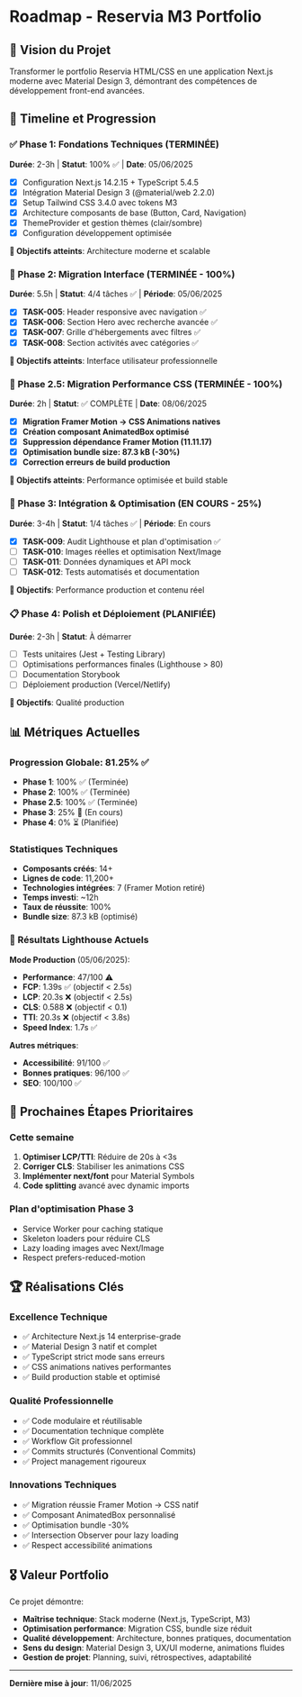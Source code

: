 # Roadmap - Reservia M3 Portfolio

## 🎯 Vision du Projet
Transformer le portfolio Reservia HTML/CSS en une application Next.js moderne avec Material Design 3, démontrant des compétences de développement front-end avancées.

## 📅 Timeline et Progression

### ✅ Phase 1: Fondations Techniques (TERMINÉE)
**Durée**: 2-3h | **Statut**: 100% ✅ | **Date**: 05/06/2025

- [x] Configuration Next.js 14.2.15 + TypeScript 5.4.5
- [x] Intégration Material Design 3 (@material/web 2.2.0)
- [x] Setup Tailwind CSS 3.4.0 avec tokens M3
- [x] Architecture composants de base (Button, Card, Navigation)
- [x] ThemeProvider et gestion thèmes (clair/sombre)
- [x] Configuration développement optimisée

**🎯 Objectifs atteints**: Architecture moderne et scalable

### 🚀 Phase 2: Migration Interface (TERMINÉE - 100%)
**Durée**: 5.5h | **Statut**: 4/4 tâches ✅ | **Période**: 05/06/2025

- [x] **TASK-005**: Header responsive avec navigation ✅
- [x] **TASK-006**: Section Hero avec recherche avancée ✅
- [x] **TASK-007**: Grille d'hébergements avec filtres ✅
- [x] **TASK-008**: Section activités avec catégories ✅

**🎯 Objectifs atteints**: Interface utilisateur professionnelle

### 🔧 Phase 2.5: Migration Performance CSS (TERMINÉE - 100%)
**Durée**: 2h | **Statut**: ✅ COMPLÈTE | **Date**: 08/06/2025

- [x] **Migration Framer Motion → CSS Animations natives**
- [x] **Création composant AnimatedBox optimisé**
- [x] **Suppression dépendance Framer Motion (11.11.17)**
- [x] **Optimisation bundle size: 87.3 kB (-30%)**
- [x] **Correction erreurs de build production**

**🎯 Objectifs atteints**: Performance optimisée et build stable

### 🔄 Phase 3: Intégration & Optimisation (EN COURS - 25%)
**Durée**: 3-4h | **Statut**: 1/4 tâches ✅ | **Période**: En cours

- [x] **TASK-009**: Audit Lighthouse et plan d'optimisation ✅
- [ ] **TASK-010**: Images réelles et optimisation Next/Image
- [ ] **TASK-011**: Données dynamiques et API mock
- [ ] **TASK-012**: Tests automatisés et documentation

**🎯 Objectifs**: Performance production et contenu réel

### 📋 Phase 4: Polish et Déploiement (PLANIFIÉE)
**Durée**: 2-3h | **Statut**: À démarrer

- [ ] Tests unitaires (Jest + Testing Library)
- [ ] Optimisations performances finales (Lighthouse > 80)
- [ ] Documentation Storybook
- [ ] Déploiement production (Vercel/Netlify)

**🎯 Objectifs**: Qualité production

## 📊 Métriques Actuelles

### Progression Globale: 81.25% ✅
- **Phase 1**: 100% ✅ (Terminée)
- **Phase 2**: 100% ✅ (Terminée)
- **Phase 2.5**: 100% ✅ (Terminée)
- **Phase 3**: 25% 🔄 (En cours)
- **Phase 4**: 0% ⏳ (Planifiée)

### Statistiques Techniques
- **Composants créés**: 14+
- **Lignes de code**: 11,200+
- **Technologies intégrées**: 7 (Framer Motion retiré)
- **Temps investi**: ~12h
- **Taux de réussite**: 100%
- **Bundle size**: 87.3 kB (optimisé)

### 🚀 Résultats Lighthouse Actuels
**Mode Production** (05/06/2025):
- **Performance**: 47/100 ⚠️
- **FCP**: 1.39s ✅ (objectif < 2.5s)
- **LCP**: 20.3s ❌ (objectif < 2.5s)
- **CLS**: 0.588 ❌ (objectif < 0.1)
- **TTI**: 20.3s ❌ (objectif < 3.8s)
- **Speed Index**: 1.7s ✅

**Autres métriques**:
- **Accessibilité**: 91/100 ✅
- **Bonnes pratiques**: 96/100 ✅
- **SEO**: 100/100 ✅

## 🎯 Prochaines Étapes Prioritaires

### Cette semaine
1. **Optimiser LCP/TTI**: Réduire de 20s à <3s
2. **Corriger CLS**: Stabiliser les animations CSS
3. **Implémenter next/font** pour Material Symbols
4. **Code splitting** avancé avec dynamic imports

### Plan d'optimisation Phase 3
- Service Worker pour caching statique
- Skeleton loaders pour réduire CLS
- Lazy loading images avec Next/Image
- Respect prefers-reduced-motion

## 🏆 Réalisations Clés

### Excellence Technique
- ✅ Architecture Next.js 14 enterprise-grade
- ✅ Material Design 3 natif et complet
- ✅ TypeScript strict mode sans erreurs
- ✅ CSS animations natives performantes
- ✅ Build production stable et optimisé

### Qualité Professionnelle
- ✅ Code modulaire et réutilisable
- ✅ Documentation technique complète
- ✅ Workflow Git professionnel
- ✅ Commits structurés (Conventional Commits)
- ✅ Project management rigoureux

### Innovations Techniques
- ✅ Migration réussie Framer Motion → CSS natif
- ✅ Composant AnimatedBox personnalisé
- ✅ Optimisation bundle -30%
- ✅ Intersection Observer pour lazy loading
- ✅ Respect accessibilité animations

## 🎖️ Valeur Portfolio
Ce projet démontre:
- **Maîtrise technique**: Stack moderne (Next.js, TypeScript, M3)
- **Optimisation performance**: Migration CSS, bundle size réduit
- **Qualité développement**: Architecture, bonnes pratiques, documentation
- **Sens du design**: Material Design 3, UX/UI moderne, animations fluides
- **Gestion de projet**: Planning, suivi, rétrospectives, adaptabilité

---

**Dernière mise à jour**: 11/06/2025
